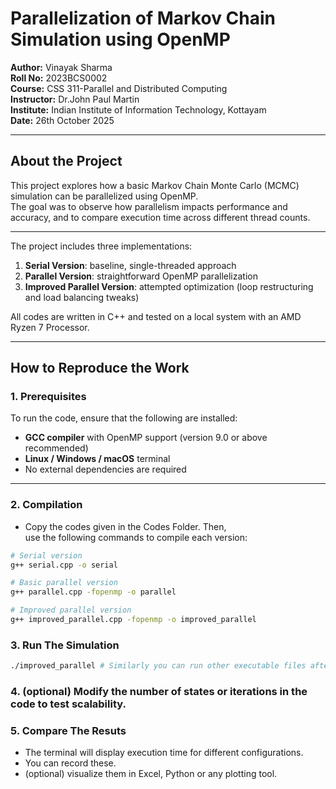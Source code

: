 # Parallelization of Markov Chain Simulation using OpenMP

**Author:** Vinayak Sharma  
**Roll No:** 2023BCS0002  
**Course:** CSS 311-Parallel and Distributed Computing  
**Instructor:** Dr.John Paul Martin  
**Institute:** Indian Institute of Information Technology, Kottayam  
**Date:** 26th October 2025

---

## About the Project
This project explores how a basic Markov Chain Monte Carlo (MCMC) simulation can be parallelized using OpenMP.  
The goal was to observe how parallelism impacts performance and accuracy, and to compare execution time across different thread counts.

---

The project includes three implementations:
1. **Serial Version**: baseline, single-threaded approach  
2. **Parallel Version**: straightforward OpenMP parallelization  
3. **Improved Parallel Version**: attempted optimization (loop restructuring and load balancing tweaks)

All codes are written in C++ and tested on a local system with an AMD Ryzen 7 Processor.

---

## How to Reproduce the Work

### **1. Prerequisites**
To run the code, ensure that the following are installed:

- **GCC compiler** with OpenMP support (version 9.0 or above recommended)  
- **Linux / Windows / macOS** terminal  
- No external dependencies are required

---

### **2. Compilation**

- Copy the codes given in the Codes Folder. Then,  
use the following commands to compile each version:

```bash
# Serial version
g++ serial.cpp -o serial

# Basic parallel version
g++ parallel.cpp -fopenmp -o parallel

# Improved parallel version
g++ improved_parallel.cpp -fopenmp -o improved_parallel
```
### **3. Run The Simulation**

```bash
./improved_parallel # Similarly you can run other executable files after compiling
```

### **4. (optional) Modify the number of states or iterations in the code to test scalability.**

### **5. Compare The Resuts**  
- The terminal will display execution time for different configurations.
- You can record these.
- (optional) visualize them in Excel, Python or any plotting tool.

